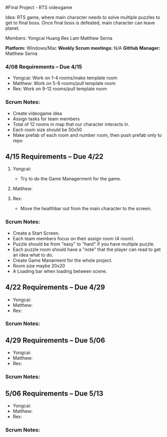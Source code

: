 #Final Project - RTS videogame

Idea: RTS game, where main character needs to solve multiple puzzles to get to final boss. Once final boss is defeated, main character can leave planet.

Members:
Yongcai Huang
Rex Lam
Matthew Serna

**Platform:** Windows/Mac
**Weekly Scrum meetings:** N/A
**GitHub Manager:** Matthew Serna

### 4/08 Requirements – Due 4/15
-	Yongcai: Work on 1-4 rooms/make template room
-	Matthew: Work on 5-8 rooms/pull template room
-	Rex: Work on 9-12 rooms/pull template room

### Scrum Notes: 
  -	Create videogame idea
  -	Assign tasks for team members
  -	Total of 12 rooms in map that our character interacts in.
  -	Each room size should be 50x50
  -	Make prefab of each room and number room, then push prefab only to repo

## 4/15 Requirements – Due 4/22
1.	Yongcai:
    * Try to do the Game Managerment for the game. 

2.	Matthew:
3.	Rex: 
    * Move the healthbar out from the main character to the screen.

### Scrum Notes: 
- Create a Start Screen.
- Each team members focus on their assign room (4 room).
- Puzzle should be from "easy" to "hard" if you have multiple puzzle.
- Each puzzle room should have a "note" that the player can read to get an idea what to do.
- Create Game Manarment for the whole project.
- Room size maybe 20x20
- A Loading bar when loading between scene.

## 4/22 Requirements – Due 4/29
-	Yongcai:
-	Matthew:
-	Rex:
### Scrum Notes: 

## 4/29 Requirements – Due 5/06
-	Yongcai:
-	Matthew:
-	Rex:
### Scrum Notes: 

## 5/06 Requirements – Due 5/13
-	Yongcai:
-	Matthew:
-	Rex:
### Scrum Notes: 



